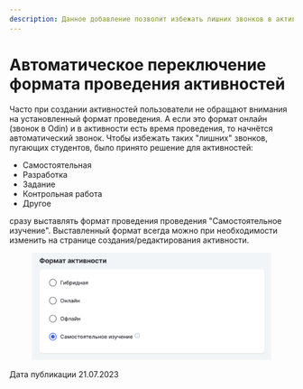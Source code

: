 ```yaml
---
description: Данное добавление позволит избежать лишних звонков в активностях
---
```


# Автоматическое переключение формата проведения активностей

Часто при создании активностей пользователи не обращают внимания на установленный формат проведения. А если это формат онлайн (звонок в Odin) и в активности есть время проведения, то начнётся автоматический звонок. Чтобы избежать таких "лишних" звонков, пугающих студентов, было принято решение для активностей:

* Самостоятельная
* Разработка
* Задание
* Контрольная работа
* Другое

сразу выставлять формат проведения проведения "Самостоятельное изучение". Выставленный формат всегда можно при необходимости изменить на странице создания/редактирования активности.

<figure><img src="../../.gitbook/assets/image (462).png" alt=""><figcaption></figcaption></figure>

Дата публикации 21.07.2023
